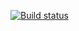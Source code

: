 [![Build status](https://ci.appveyor.com/api/projects/status/qpyrn2n2fh98wlly/branch/main?svg=true)](https://ci.appveyor.com/project/SGubarev91/hw1-2-api-ci/branch/main)
